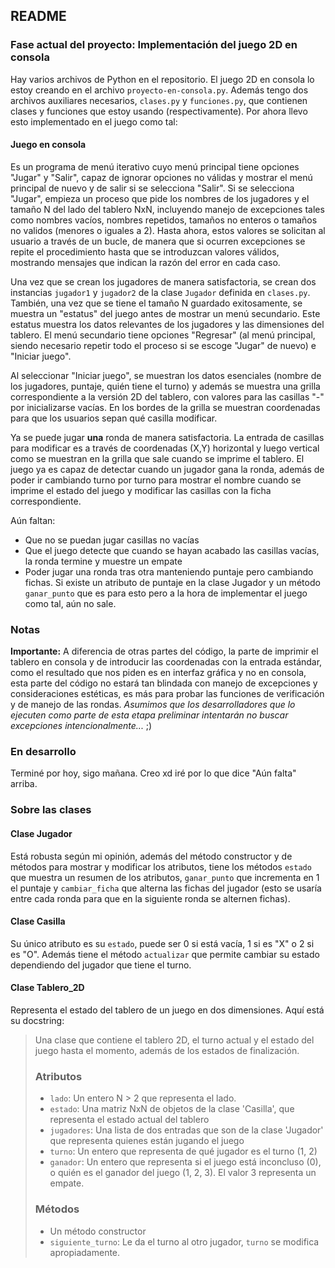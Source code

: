 ## README

### Fase actual del proyecto: Implementación del juego 2D en consola

Hay varios archivos de Python en el repositorio. El juego 2D en consola lo estoy creando en el archivo `proyecto-en-consola.py`. Además tengo dos archivos auxiliares necesarios, `clases.py` y `funciones.py`, que contienen clases y funciones que estoy usando (respectivamente). Por ahora llevo esto implementado en el juego como tal:

#### Juego en consola

Es un programa de menú iterativo cuyo menú principal tiene opciones "Jugar" y "Salir", capaz de ignorar opciones no válidas y mostrar el menú principal de nuevo y de salir si se selecciona "Salir". Si se selecciona "Jugar", empieza un proceso que pide los nombres de los jugadores y el tamaño N del lado del tablero NxN, incluyendo manejo de excepciones tales como nombres vacíos, nombres repetidos, tamaños no enteros o tamaños no validos (menores o iguales a 2). Hasta ahora, estos valores se solicitan al usuario a través de un bucle, de manera que si ocurren excepciones se repite el procedimiento hasta que se introduzcan valores válidos, mostrando mensajes que indican la razón del error en cada caso.

Una vez que se crean los jugadores de manera satisfactoria, se crean dos instancias `jugador1` y `jugador2` de la clase `Jugador` definida en `clases.py`. También, una vez que se tiene el tamaño N guardado exitosamente, se muestra un "estatus" del juego antes de mostrar un menú secundario. Este estatus muestra los datos relevantes de los jugadores y las dimensiones del tablero. El menú secundario tiene opciones "Regresar" (al menú principal, siendo necesario repetir todo el proceso si se escoge "Jugar" de nuevo) e "Iniciar juego".

Al seleccionar "Iniciar juego", se muestran los datos esenciales (nombre de los jugadores, puntaje, quién tiene el turno) y además se muestra una grilla
correspondiente a la versión 2D del tablero, con valores para las casillas "-" por inicializarse vacías. En los bordes de la grilla se muestran coordenadas
para que los usuarios sepan qué casilla modificar.

Ya se puede jugar **una** ronda de manera satisfactoria. La entrada de casillas para modificar es a través de coordenadas (X,Y) horizontal y luego vertical
como se muestran en la grilla que sale cuando se imprime el tablero. El juego ya es capaz de detectar cuando un jugador gana la ronda, además de poder
ir cambiando turno por turno para mostrar el nombre cuando se imprime el estado del juego y modificar las casillas con la ficha correspondiente.

Aún faltan:
  * Que no se puedan jugar casillas no vacías
  * Que el juego detecte que cuando se hayan acabado las casillas vacías, la ronda termine y muestre un empate
  * Poder jugar una ronda tras otra manteniendo puntaje pero cambiando fichas. Si existe un atributo de puntaje en la clase Jugador y un método `ganar_punto` que es para esto pero a la hora de implementar el juego como tal, aún no sale.

### Notas

**Importante:** A diferencia de otras partes del código, la parte de imprimir el tablero en consola y de introducir las coordenadas con la entrada estándar, como el resultado que nos piden es en interfaz gráfica y no en consola, esta parte del código no estará tan blindada con manejo de excepciones y consideraciones estéticas, es más para probar las funciones de verificación y de manejo de las rondas. *Asumimos que los desarrolladores que lo ejecuten como parte de esta etapa preliminar intentarán no buscar excepciones intencionalmente...* ;)

### En desarrollo 

Terminé por hoy, sigo mañana. Creo xd iré por lo que dice "Aún falta" arriba.

### Sobre las clases

#### Clase Jugador

Está robusta según mi opinión, además del método constructor y de métodos para mostrar y modificar los atributos, tiene los métodos `estado` que muestra un resumen de los atributos, `ganar_punto` que incrementa en 1 el puntaje y `cambiar_ficha` que alterna las fichas del jugador (esto se usaría entre cada ronda para que en la siguiente ronda se alternen fichas).

#### Clase Casilla

Su único atributo es su `estado`, puede ser 0 si está vacía, 1 si es "X" o 2 si es "O". Además tiene el método `actualizar` que permite cambiar su estado
dependiendo del jugador que tiene el turno.

#### Clase Tablero_2D

Representa el estado del tablero de un juego en dos dimensiones. Aquí está su docstring:
>Una clase que contiene el tablero 2D, el turno actual y el estado del juego hasta el momento, además de los estados de finalización.
>   ### Atributos
>   * `lado`: Un entero N > 2 que representa el lado.
>   * `estado`: Una matriz NxN de objetos de la clase 'Casilla', que representa
>   el estado actual del tablero
>   * `jugadores`: Una lista de dos entradas que son de la clase 'Jugador' que representa
>   quienes están jugando el juego
>   * `turno`: Un entero que representa de qué jugador es el turno (1, 2)
>   * `ganador`: Un entero que representa si el juego está inconcluso (0), o quién es el
>   ganador del juego (1, 2, 3). El valor 3 representa un empate.
>
>   ### Métodos
>   * Un método constructor
>   * `siguiente_turno`: Le da el turno al otro jugador, `turno` se modifica apropiadamente.




